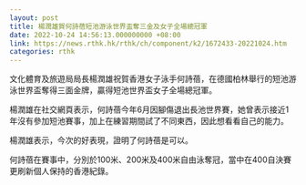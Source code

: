 ```yaml
---
layout: post
title: 楊潤雄賀何詩蓓短池游泳世界盃奪三金及女子全場總冠軍
date: 2022-10-24 14:56:13.000000000 +08:00
link: https://news.rthk.hk/rthk/ch/component/k2/1672433-20221024.htm
categories: rthk
---
```


文化體育及旅遊局局長楊潤雄祝賀香港女子泳手何詩蓓，在德國柏林舉行的短池游泳世界盃奪得三面金牌，贏得短池世界盃女子全場總冠軍。

楊潤雄在社交網頁表示，何詩蓓今年6月因腳傷退出長池世界賽，她曾表示接近1年沒有參加短池賽事，加上在練習期間試了不同東西，因此想看看自己的能力。

楊潤雄表示，今次的好表現，證明了何詩蓓是可以。

何詩蓓在賽事中，分別於100米、200米及400米自由泳奪冠，當中在400自決賽更刷新個人保持的香港紀錄。
